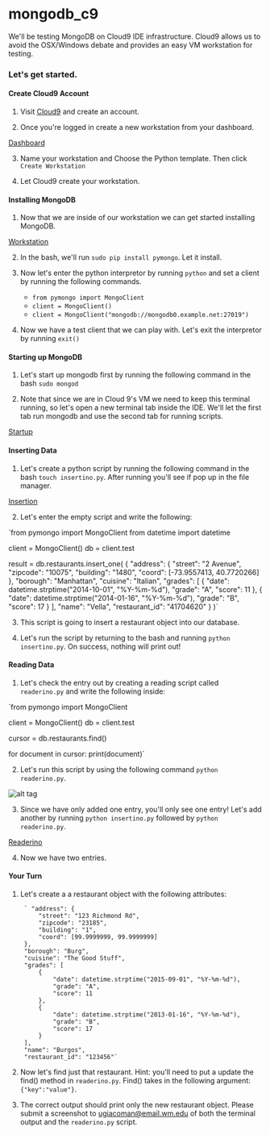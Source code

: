 # mongodb_c9
We'll be testing MongoDB on Cloud9 IDE infrastructure. Cloud9 allows us to avoid the OSX/Windows debate 
and provides an easy VM workstation for testing.

### Let's get started.

#### Create Cloud9 Account

1. Visit [Cloud9]("https://c9.io/") and create an account.

2. Once you're logged in create a new workstation from your dashboard.

[Dashboard](http://imgur.com/zJcw3rx)

3. Name your workstation and Choose the Python template. Then click `Create Workstation`

4. Let Cloud9 create your workstation.

#### Installing MongoDB

1. Now that we are inside of our workstation we can get started installing MongoDB.

[Workstation](http://imgur.com/lqr0du4)

2. In the bash, we'll run `sudo pip install pymongo`. Let it install.

3. Now let's enter the python interpretor by running `python` and set a client by running the following 
commands.

	* `from pymongo import MongoClient`
	* `client = MongoClient()`
	* `client = MongoClient("mongodb://mongodb0.example.net:27019")`

4. Now we have a test client that we can play with. Let's exit the interpretor by running `exit()`

#### Starting up MongoDB

1. Let's start up mongodb first by running the following command in the bash `sudo mongod`

2. Note that since we are in Cloud 9's VM we need to keep this terminal running, so let's open a new terminal tab inside the IDE. We'll let the first tab run mongodb and use the second tab for running scripts.

[Startup](http://imgur.com/bvr474t)

#### Inserting Data

1. Let's create a python script by running the following command in the bash `touch insertino.py`. After 
running you'll see if pop up in the file manager.

[Insertion](http://imgur.com/cmAgQTA)

2. Let's enter the empty script and write the following:

`from pymongo import MongoClient
from datetime import datetime

client = MongoClient()
db = client.test

result = db.restaurants.insert_one(
    {
        "address": {
            "street": "2 Avenue",
            "zipcode": "10075",
            "building": "1480",
            "coord": [-73.9557413, 40.7720266]
        },
        "borough": "Manhattan",
        "cuisine": "Italian",
        "grades": [
            {
                "date": datetime.strptime("2014-10-01", "%Y-%m-%d"),
                "grade": "A",
                "score": 11
            },
            {
                "date": datetime.strptime("2014-01-16", "%Y-%m-%d"),
                "grade": "B",
                "score": 17
            }
        ],
        "name": "Vella",
        "restaurant_id": "41704620"
    }
)`

3. This script is going to insert a restaurant object into our database.

4. Let's run the script by returning to the bash and running `python insertino.py`. On success, nothing
 will print out!

#### Reading Data

1. Let's check the entry out by creating a reading script called `readerino.py` and write the following 
inside:

`from pymongo import MongoClient

client = MongoClient()
db = client.test

cursor = db.restaurants.find()

for document in cursor:
    print(document)`

2. Let's run this script by using the following command `python readerino.py`.

![alt tag](http://i.imgur.com/NOWndVE.png)

3. Since we have only added one entry, you'll only see one entry! Let's add another by running 
`python insertino.py` followed by `python readerino.py`.

[Readerino](http://imgur.com/1WG3uIG)

4. Now we have two entries.

#### Your Turn

1. Let's create a a restaurant object with the following attributes:

        ` "address": {
            "street": "123 Richmond Rd",
            "zipcode": "23185",
            "building": "1",
            "coord": [99.9999999, 99.9999999]
        },
        "borough": "Burg",
        "cuisine": "The Good Stuff",
        "grades": [
            {
                "date": datetime.strptime("2015-09-01", "%Y-%m-%d"),
                "grade": "A",
                "score": 11
            },
            {
                "date": datetime.strptime("2013-01-16", "%Y-%m-%d"),
                "grade": "B",
                "score": 17
            }
        ],
        "name": "Burgos",
        "restaurant_id": "123456"`

2. Now let's find just that restaurant. Hint: you'll need to put a update the find() method in `readerino.py`. Find() takes in the following argument: `{"key":"value"}`.

3. The correct output should print only the new restaurant object. Please submit a screenshot to
ugiacoman@email.wm.edu of both the terminal output and the `readerino.py` script.


